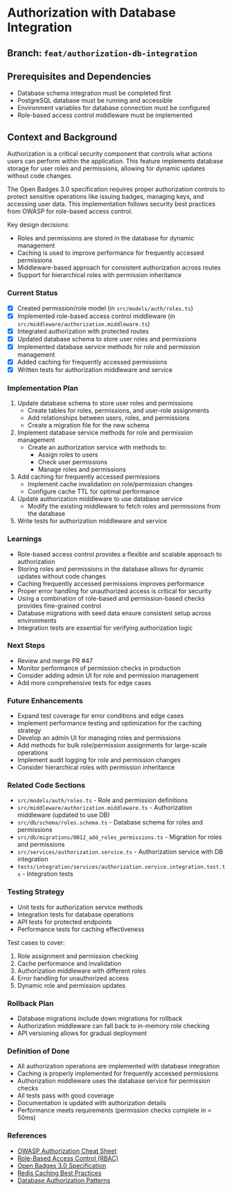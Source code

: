 # Authorization with Database Integration

## Branch: `feat/authorization-db-integration`

## Prerequisites and Dependencies
- Database schema integration must be completed first
- PostgreSQL database must be running and accessible
- Environment variables for database connection must be configured
- Role-based access control middleware must be implemented

## Context and Background
Authorization is a critical security component that controls what actions users can perform within the application. This feature implements database storage for user roles and permissions, allowing for dynamic updates without code changes.

The Open Badges 3.0 specification requires proper authorization controls to protect sensitive operations like issuing badges, managing keys, and accessing user data. This implementation follows security best practices from OWASP for role-based access control.

Key design decisions:
- Roles and permissions are stored in the database for dynamic management
- Caching is used to improve performance for frequently accessed permissions
- Middleware-based approach for consistent authorization across routes
- Support for hierarchical roles with permission inheritance

### Current Status
- [x] Created permission/role model (in `src/models/auth/roles.ts`)
- [x] Implemented role-based access control middleware (in `src/middleware/authorization.middleware.ts`)
- [x] Integrated authorization with protected routes
- [x] Updated database schema to store user roles and permissions
- [x] Implemented database service methods for role and permission management
- [x] Added caching for frequently accessed permissions
- [x] Written tests for authorization middleware and service

### Implementation Plan
1. Update database schema to store user roles and permissions
   - Create tables for roles, permissions, and user-role assignments
   - Add relationships between users, roles, and permissions
   - Create a migration file for the new schema
2. Implement database service methods for role and permission management
   - Create an authorization service with methods to:
     - Assign roles to users
     - Check user permissions
     - Manage roles and permissions
3. Add caching for frequently accessed permissions
   - Implement cache invalidation on role/permission changes
   - Configure cache TTL for optimal performance
4. Update authorization middleware to use database service
   - Modify the existing middleware to fetch roles and permissions from the database
5. Write tests for authorization middleware and service

### Learnings
- Role-based access control provides a flexible and scalable approach to authorization
- Storing roles and permissions in the database allows for dynamic updates without code changes
- Caching frequently accessed permissions improves performance
- Proper error handling for unauthorized access is critical for security
- Using a combination of role-based and permission-based checks provides fine-grained control
- Database migrations with seed data ensure consistent setup across environments
- Integration tests are essential for verifying authorization logic

### Next Steps
- Review and merge PR #47
- Monitor performance of permission checks in production
- Consider adding admin UI for role and permission management
- Add more comprehensive tests for edge cases

### Future Enhancements
- Expand test coverage for error conditions and edge cases
- Implement performance testing and optimization for the caching strategy
- Develop an admin UI for managing roles and permissions
- Add methods for bulk role/permission assignments for large-scale operations
- Implement audit logging for role and permission changes
- Consider hierarchical roles with permission inheritance

### Related Code Sections
- `src/models/auth/roles.ts` - Role and permission definitions
- `src/middleware/authorization.middleware.ts` - Authorization middleware (updated to use DB)
- `src/db/schema/roles.schema.ts` - Database schema for roles and permissions
- `src/db/migrations/0012_add_roles_permissions.ts` - Migration for roles and permissions
- `src/services/authorization.service.ts` - Authorization service with DB integration
- `tests/integration/services/authorization.service.integration.test.ts` - Integration tests

### Testing Strategy
- Unit tests for authorization service methods
- Integration tests for database operations
- API tests for protected endpoints
- Performance tests for caching effectiveness

Test cases to cover:
1. Role assignment and permission checking
2. Cache performance and invalidation
3. Authorization middleware with different roles
4. Error handling for unauthorized access
5. Dynamic role and permission updates

### Rollback Plan
- Database migrations include down migrations for rollback
- Authorization middleware can fall back to in-memory role checking
- API versioning allows for gradual deployment

### Definition of Done
- All authorization operations are implemented with database integration
- Caching is properly implemented for frequently accessed permissions
- Authorization middleware uses the database service for permission checks
- All tests pass with good coverage
- Documentation is updated with authorization details
- Performance meets requirements (permission checks complete in < 50ms)

### References
- [OWASP Authorization Cheat Sheet](https://cheatsheetseries.owasp.org/cheatsheets/Authorization_Cheat_Sheet.html)
- [Role-Based Access Control (RBAC)](https://en.wikipedia.org/wiki/Role-based_access_control)
- [Open Badges 3.0 Specification](https://www.imsglobal.org/spec/ob/v3p0/)
- [Redis Caching Best Practices](https://redis.com/blog/redis-best-practices/)
- [Database Authorization Patterns](https://www.postgresql.org/docs/current/ddl-rowsecurity.html)

